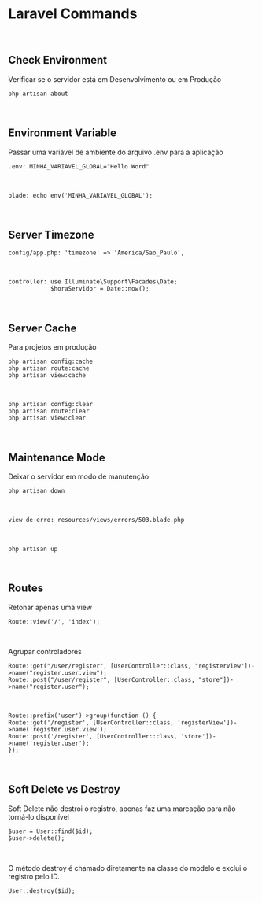 # Laravel Commands
<br>

## Check Environment
Verificar se o servidor está em Desenvolvimento ou em Produção
    
    php artisan about
<br>


## Environment Variable
Passar uma variável de ambiente do arquivo .env para a aplicação

    .env: MINHA_VARIAVEL_GLOBAL="Hello Word"
<br>

    blade: echo env('MINHA_VARIAVEL_GLOBAL');
<br>


## Server Timezone

    config/app.php: 'timezone' => 'America/Sao_Paulo',
<br>

    controller: use Illuminate\Support\Facades\Date;
                $horaServidor = Date::now();
<br>


## Server Cache
Para projetos em produção

    php artisan config:cache
    php artisan route:cache
    php artisan view:cache
<br>

    php artisan config:clear
    php artisan route:clear
    php artisan view:clear
<br>


## Maintenance Mode
Deixar o servidor em modo de manutenção

    php artisan down
<br>

    view de erro: resources/views/errors/503.blade.php
<br>

    php artisan up
<br>


## Routes
Retonar apenas uma view

    Route::view('/', 'index');
<br>

Agrupar controladores

    Route::get("/user/register", [UserController::class, "registerView"])->name("register.user.view");
    Route::post("/user/register", [UserController::class, "store"])->name("register.user");
<br>    

    Route::prefix('user')->group(function () {
    Route::get('/register', [UserController::class, 'registerView'])->name('register.user.view');
    Route::post('/register', [UserController::class, 'store'])->name('register.user');
    });
<br>


## Soft Delete vs Destroy
Soft Delete não destroi o registro, apenas faz uma marcação para não torná-lo disponível

    $user = User::find($id);
    $user->delete();
<br>

O método destroy é chamado diretamente na classe do modelo e exclui o registro pelo ID.

    User::destroy($id);
<br>   
